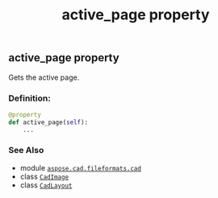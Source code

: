 ﻿---
title: active_page property
second_title: Aspose.CAD for Python via .NET API References
description: 
type: docs
weight: 130
url: /python-net/aspose.cad.fileformats.cad/cadimage/active_page/
is_root: false
---

## active_page property


Gets the active page.
### Definition:
```python
@property
def active_page(self):
    ...
```

### See Also
* module [`aspose.cad.fileformats.cad`](../../)
* class [`CadImage`](/cad/python-net/aspose.cad.fileformats.cad/cadimage)
* class [`CadLayout`](/cad/python-net/aspose.cad.fileformats.cad.cadobjects/cadlayout)
